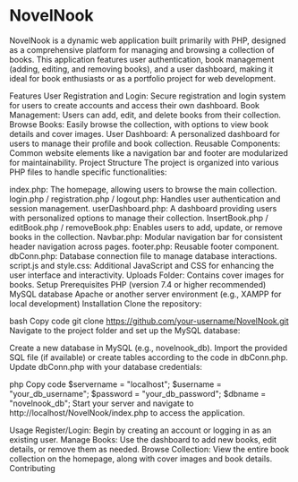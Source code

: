 
#   NovelNook

NovelNook is a dynamic web application built primarily with PHP, designed as a comprehensive platform for managing and browsing a collection of books. This application features user authentication, book management (adding, editing, and removing books), and a user dashboard, making it ideal for book enthusiasts or as a portfolio project for web development.

Features
User Registration and Login: Secure registration and login system for users to create accounts and access their own dashboard.
Book Management: Users can add, edit, and delete books from their collection.
Browse Books: Easily browse the collection, with options to view book details and cover images.
User Dashboard: A personalized dashboard for users to manage their profile and book collection.
Reusable Components: Common website elements like a navigation bar and footer are modularized for maintainability.
Project Structure
The project is organized into various PHP files to handle specific functionalities:

index.php: The homepage, allowing users to browse the main collection.
login.php / registration.php / logout.php: Handles user authentication and session management.
userDashboard.php: A dashboard providing users with personalized options to manage their collection.
InsertBook.php / editBook.php / removeBook.php: Enables users to add, update, or remove books in the collection.
Navbar.php: Modular navigation bar for consistent header navigation across pages.
footer.php: Reusable footer component.
dbConn.php: Database connection file to manage database interactions.
script.js and style.css: Additional JavaScript and CSS for enhancing the user interface and interactivity.
Uploads Folder: Contains cover images for books.
Setup
Prerequisites
PHP (version 7.4 or higher recommended)
MySQL database
Apache or another server environment (e.g., XAMPP for local development)
Installation
Clone the repository:

bash
Copy code
git clone https://github.com/your-username/NovelNook.git
Navigate to the project folder and set up the MySQL database:

Create a new database in MySQL (e.g., novelnook_db).
Import the provided SQL file (if available) or create tables according to the code in dbConn.php.
Update dbConn.php with your database credentials:

php
Copy code
$servername = "localhost";
$username = "your_db_username";
$password = "your_db_password";
$dbname = "novelnook_db";
Start your server and navigate to http://localhost/NovelNook/index.php to access the application.

Usage
Register/Login: Begin by creating an account or logging in as an existing user.
Manage Books: Use the dashboard to add new books, edit details, or remove them as needed.
Browse Collection: View the entire book collection on the homepage, along with cover images and book details.
Contributing